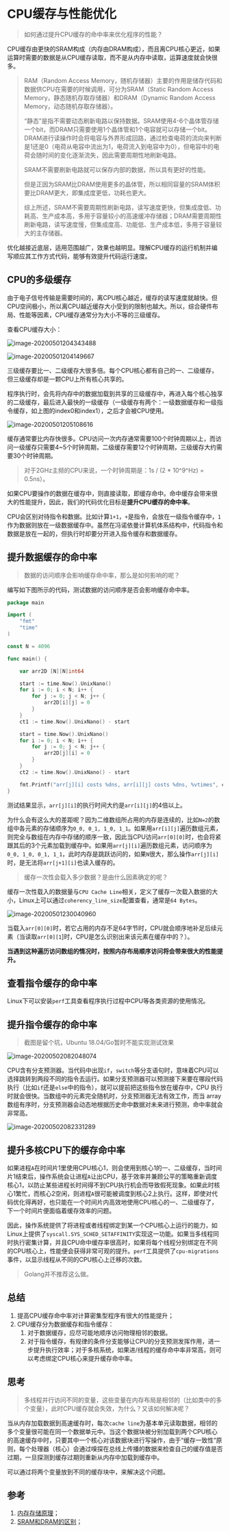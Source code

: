 # CPU缓存与性能优化

> 如何通过提升CPU缓存的命中率来优化程序的性能？

CPU缓存由更快的SRAM构成（内存由DRAM构成），而且离CPU核心更近，如果运算时需要的数据是从CPU缓存读取，而不是从内存中读取，运算速度就会快很多。

> RAM（Random Access Memory，随机存储器）主要的作用是储存代码和数据供CPU在需要的时候调用，可分为SRAM（Static Random Access Memory，静态随机存取存储器）和DRAM（Dynamic Random Access Memory，动态随机存取存储器）。
>
> “静态”是指不需要动态刷新电路以保持数据。SRAM使用4-6个晶体管存储一个bit，而DRAM只需要使用1个晶体管和1个电容就可以存储一个bit。DRAM进行读操作时会将电容与外界形成回路，通过检查电荷的流向来判断是1还是0（电荷从电容中流出为1，电荷流入到电容中为0），但电容中的电荷会随时间的变化逐渐流失，因此需要周期性地刷新电路。
>
> SRAM不需要刷新电路就可以保存内部的数据，所以具有更好的性能。
>
> 但是正因为SRAM比DRAM使用更多的晶体管，所以相同容量的SRAM体积要比DRAM更大，即集成度更低，功耗也更大。
>
> 综上所述，SRAM不需要周期性刷新电路，读写速度更快，但集成度低、功耗高、生产成本高，多用于容量较小的高速缓冲存储器；DRAM需要周期性刷新电路，读写速度慢，但集成度高、功能低、生产成本低，多用于容量较大的主存储器。

优化越接近底层，适用范围越广，效果也越明显。理解CPU缓存的运行机制并编写顺应其工作方式代码，能够有效提升代码运行速度。

## CPU的多级缓存

由于电子信号传输是需要时间的，离CPU核心越近，缓存的读写速度就越快。但CPU空间极小，所以离CPU越近缓存大小受到的限制也越大。所以，综合硬件布局、性能等因素，CPU缓存通常分为大小不等的三级缓存。

查看CPU缓存大小：

![image-20200501204343488](CPU缓存与性能优化.assets/image-20200501204343488.png)

![image-20200501204149667](CPU缓存与性能优化.assets/image-20200501204149667.png)

三级缓存要比一、二级缓存大很多倍。每个CPU核心都有自己的一、二级缓存，但三级缓存却是一颗CPU上所有核心共享的。

程序执行时，会先将内存中的数据加载到共享的三级缓存中，再进入每个核心独享的二级缓存，最后进入最快的一级缓存（一级缓存有两个：一级数据缓存和一级指令缓存，如上图的index0和index1），之后才会被CPU使用。

![image-20200501205108616](CPU缓存与性能优化.assets/image-20200501205108616.png)

缓存通常要比内存快很多。CPU访问一次内存通常需要100个时钟周期以上，而访问一级缓存只需要4~5个时钟周期，二级缓存需要12个时钟周期，三级缓存大约需要30个时钟周期。

> 对于2GHz主频的CPU来说，一个时钟周期是：1s / (2 * 10^9^Hz) = 0.5ns）。

如果CPU要操作的数据在缓存中，则直接读取，即缓存命中。命中缓存会带来很大的性能提升，因此，我们的代码优化目标是**提升CPU缓存的命中率**。

CPU会区别对待指令和数据。比如计算`1+1`，`+`是指令，会放在一级指令缓存中，`1`作为数据则放在一级数据缓存中。虽然在冯诺依曼计算机体系结构中，代码指令和数据是放在一起的，但执行时却要分开进入指令缓存和数据缓存。

## 提升数据缓存的命中率

> 数据的访问顺序会影响缓存命中率，那么是如何影响的呢？

编写如下图所示的代码，测试数据的访问顺序是否会影响缓存命中率。

```go
package main

import (
	"fmt"
	"time"
)

const N = 4096

func main() {

	var arr2D [N][N]int64

	start := time.Now().UnixNano()
	for i := 0; i < N; i++ {
		for j := 0; j < N; j++ {
			arr2D[i][j] = 0
		}
	}
	ct1 := time.Now().UnixNano() - start

	start = time.Now().UnixNano()
	for i := 0; i < N; i++ {
		for j := 0; j < N; j++ {
			arr2D[j][i] = 0
		}
	}
	ct2 := time.Now().UnixNano() - start

	fmt.Printf("arr[j][i] costs %dns, arr[i][j] costs %dns, %vtimes", ct2, ct1, ct2 / ct1)
}
```

测试结果显示，`arr[j][i]`的执行时间大约是`arr[i][j]`的4倍以上。

为什么会有这么大的差距呢？因为二维数组所占用的内存是连续的，比如`N=2`的数组中各元素的存储顺序为`0_0, 0_1, 1_0, 1_1`。如果用`arr[i][j]`遍历数组元素，则完全与数组在内存中存储的顺序一致，因此当CPU访问`arr[0][0]`时，也会将紧跟其后的3个元素加载到缓存中。如果用`arr[j][i]`遍历数组元素，访问顺序为`0_0, 1_0, 0_1, 1_1`，此时内存是跳跃访问的，如果`N`很大，那么操作`arr[j][i]`时，是无法将`arr[j+1][i]`也读入缓存的。

> 缓存一次性会载入多少数据？是由什么因素确定的呢？

缓存一次性载入的数据量与`CPU Cache Line`相关，定义了缓存一次载入数据的大小，Linux上可以通过`coherency_line_size`配置查看，通常是`64 Bytes`。

![image-20200501230040960](CPU缓存与性能优化.assets/image-20200501230040960.png)

当载入`arr[0][0]`时，若它占用的内存不足64字节时，CPU就会顺序地补足后续元素（当读取`arr[0][1`]时，CPU是怎么识别出来该元素在缓存中的？）。

**当遇到这种遍历访问数组的情况时，按照内存布局顺序访问将会带来很大的性能提升。**

## 查看指令缓存的命中率

Linux下可以安装`perf`工具查看程序执行过程中CPU等各类资源的使用情况。

## 提升指令缓存的命中率

> 截图是留个坑，Ubuntu 18.04/Go暂时不能实现测试效果

![image-20200502082048074](CPU缓存与性能优化.assets/image-20200502082048074.png)

CPU含有分支预测器。当代码中出现`if`，`switch`等分支语句时，意味着CPU可以选择跳转到两段不同的指令去运行。如果分支预测器可以预测接下来要在哪段代码执行（比如`if`还是`else`中的指令），就可以提前把这些指令放在缓存中，CPU 执行时就会很快。当数组中的元素完全随机时，分支预测器无法有效工作，而当 array 数组有序时，分支预测器会动态地根据历史命中数据对未来进行预测，命中率就会非常高。

![image-20200502082331289](CPU缓存与性能优化.assets/image-20200502082331289.png)

## 提升多核CPU下的缓存命中率

如果进程`A`在时间片1里使用CPU核心1，则会使用到核心1的一、二级缓存，当时间片1结束后，操作系统会让进程`A`让出CPU，基于效率并兼顾公平的策略重新调度核心1，以防止某些进程长时间得不到CPU执行机会而导致假死现象。如果此时核心1繁忙，而核心2空闲，则进程`A`很可能被调度到核心2上执行。这样，即使对代码优化得再好，也只能在一个时间片内高效地使用CPU核心的一、二级缓存了，下一个时间片便面临着缓存效率的问题。

因此，操作系统提供了将进程或者线程绑定到某一个CPU核心上运行的能力，如Linux上提供了`syscall.SYS_SCHED_SETAFFINITY`实现这一功能。如果当多线程同时执行密集计算，并且CPU命中缓存率很高时，如果将每个线程分别绑定在不同的CPU核心上，性能便会获得非常可观的提升。`perf`工具提供了`cpu-migrations`事件，以显示线程从不同的CPU核心上迁移的次数。

> Golang并不推荐这么做。

## 总结

1. 提高CPU缓存命中率对计算密集型程序有很大的性能提升；
2. CPU缓存分为数据缓存和指令缓存：
   1. 对于数据缓存，应尽可能地顺序访问物理相邻的数据。
   2. 对于指令缓存，有规律的条件分支能够让CPU的分支预测发挥作用，进一步提升执行效率；对于多核系统，如果进/线程的缓存命中率非常高，则可以考虑绑定CPU核心来提升缓存命中率。

## 思考

> 多线程并行访问不同的变量，这些变量在内存布局是相邻的（比如类中的多个变量），此时CPU缓存就会失效，为什么？又该如何解决呢？

当从内存加载数据到高速缓存时，每次`cache line`为基本单元读取数据，相邻的多个变量很可能在同一个数据单元中。当这个数据块被分别加载到两个CPU核心的高速缓存中时，只要其中一个核心对该数据块进行写操作，由于“缓存一致性”原则，每个处理器（核心）会通过嗅探在总线上传播的数据来检查自己的缓存值是否过期，一旦探测到缓存过期则重新从内存中加载到缓存中。

可以通过将两个变量放到不同的缓存块中，来解决这个问题。

## 参考

1. [内存存储原理](http://www.360doc.com/content/11/0428/18/6580811_112990414.shtml)；
2. [SRAM和DRAM的区别](https://blog.csdn.net/chauncey_wu/article/details/80519600)；